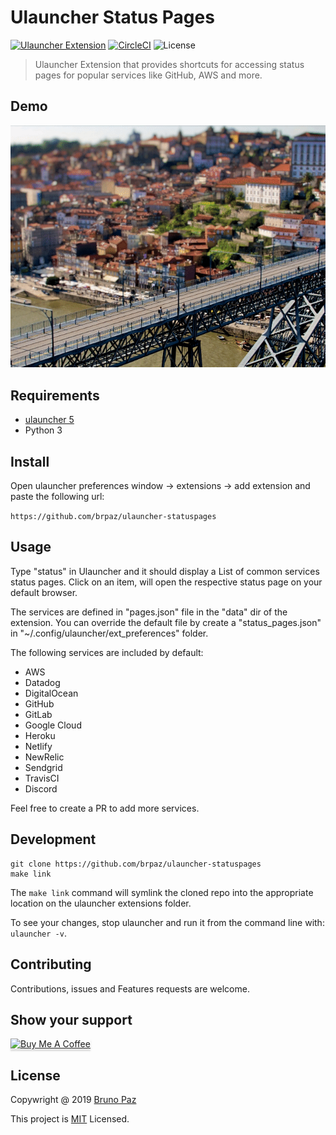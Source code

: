 # Ulauncher Status Pages

[![Ulauncher Extension](https://img.shields.io/badge/Ulauncher-Extension-green.svg?style=for-the-badge)](https://ext.ulauncher.io/-/github-brpaz-ulauncher-statuspages)
[![CircleCI](https://img.shields.io/circleci/build/github/brpaz/ulauncher-statuspages.svg?style=for-the-badge)](https://circleci.com/gh/brpaz/ulauncher-statuspages)
![License](https://img.shields.io/github/license/brpaz/ulauncher-statuspages.svg?style=for-the-badge)

> Ulauncher Extension that provides shortcuts for accessing status pages for popular services like GitHub, AWS and more.

## Demo

![demo](demo.gif)

## Requirements

* [ulauncher 5](https://ulauncher.io/)
* Python 3

## Install

Open ulauncher preferences window -> extensions -> add extension and paste the following url:

```https://github.com/brpaz/ulauncher-statuspages```

## Usage

Type "status" in Ulauncher and it should display a List of common services status pages. Click on an item, will open the respective status page on your default browser.

The services are defined in "pages.json" file in the "data" dir of the extension. You can override the default file by create a "status_pages.json" in "~/.config/ulauncher/ext_preferences" folder.

The following services are included by default:

* AWS
* Datadog
* DigitalOcean
* GitHub
* GitLab
* Google Cloud
* Heroku
* Netlify
* NewRelic
* Sendgrid
* TravisCI
* Discord

Feel free to create a PR to add more services.


## Development

```
git clone https://github.com/brpaz/ulauncher-statuspages
make link
```

The `make link` command will symlink the cloned repo into the appropriate location on the ulauncher extensions folder.

To see your changes, stop ulauncher and run it from the command line with: `ulauncher -v`.

## Contributing

Contributions, issues and Features requests are welcome.

## Show your support

<a href="https://www.buymeacoffee.com/Z1Bu6asGV" target="_blank"><img src="https://www.buymeacoffee.com/assets/img/custom_images/orange_img.png" alt="Buy Me A Coffee" style="height: 41px !important;width: 174px !important;box-shadow: 0px 3px 2px 0px rgba(190, 190, 190, 0.5) !important;-webkit-box-shadow: 0px 3px 2px 0px rgba(190, 190, 190, 0.5) !important;" ></a>


## License

Copywright @ 2019 [Bruno Paz](https://github.com/brpaz)

This project is [MIT](LLICENSE) Licensed.
